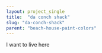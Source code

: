 ```yaml
---
layout: project_single
title:  "da conch shack"
slug: "da-conch-shack"
parent: "beach-house-paint-colors"
---
```

I want to live here